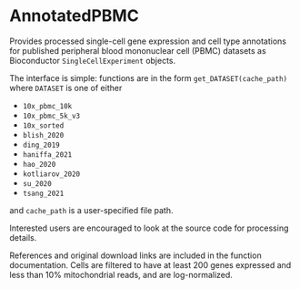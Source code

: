 # AnnotatedPBMC

Provides processed single-cell gene expression and cell type annotations for published peripheral blood mononuclear cell (PBMC) datasets as Bioconductor `SingleCellExperiment` objects. 

The interface is simple: functions are in the form `get_DATASET(cache_path)` where `DATASET` is one of either
  - `10x_pbmc_10k`
  - `10x_pbmc_5k_v3`
  - `10x_sorted`
  - `blish_2020`
  - `ding_2019`
  - `haniffa_2021`
  - `hao_2020`
  - `kotliarov_2020`
  - `su_2020`
  - `tsang_2021`

and `cache_path` is a user-specified file path.

Interested users are encouraged to look at the source code for processing details.

References and original download links are included in the function documentation. Cells are filtered to have at least 200 genes expressed and less than 10% mitochondrial reads, and are log-normalized.
